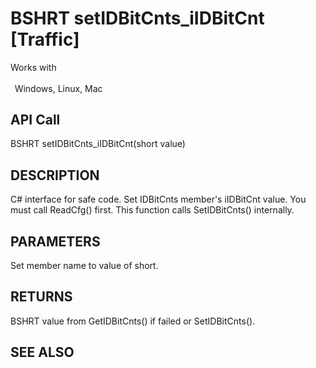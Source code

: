 # BSHRT setIDBitCnts_iIDBitCnt [Traffic]

Works with <p class="s1" style="padding-top: 2pt;padding-left: 5pt;text-indent: 0pt;text-align: left;"><a name="bookmark417">&zwnj;</a>Windows, Linux, Mac</p>

## API Call
BSHRT setIDBitCnts_iIDBitCnt(short value)
## DESCRIPTION
C# interface for safe code. Set IDBitCnts member&#39;s iIDBitCnt value. You must call ReadCfg() first. This function calls SetIDBitCnts() internally.

## PARAMETERS
Set member name to value of short.

## RETURNS
BSHRT value from GetIDBitCnts() if failed or SetIDBitCnts().

## SEE ALSO

